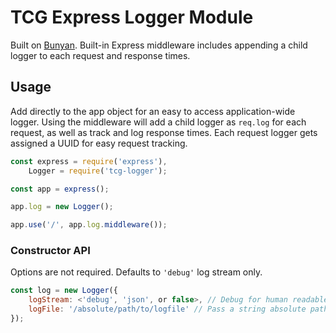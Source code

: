 # TCG Express Logger Module

Built on [Bunyan](https://github.com/trentm/node-bunyan). Built-in Express middleware includes appending a child logger to each request and response times.

## Usage

Add directly to the app object for an easy to access application-wide logger. Using the middleware will add a child logger as `req.log` for each request, as well as track and log response times. Each request logger gets assigned a UUID for easy request tracking.

```JavaScript
const express = require('express'),
	Logger = require('tcg-logger');

const app = express();

app.log = new Logger();

app.use('/', app.log.middleware());
```

### Constructor API

Options are not required. Defaults to `'debug'` log stream only.

```JavaScript
const log = new Logger({
	logStream: <'debug', 'json', or false>, // Debug for human readable logs to stdout, false to disable stdout, and json for ...well... json
	logFile: '/absolute/path/to/logfile' // Pass a string absolute path for logging to a file, leave empty to disable
});
```
